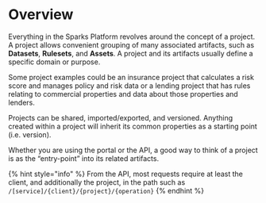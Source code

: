 # Overview

Everything in the Sparks Platform revolves around the concept of a project. A project allows convenient grouping of many associated artifacts, such as **Datasets**, **Rulesets**, and **Assets**. A project and its artifacts usually define a specific domain or purpose.

Some project examples could be an insurance project that calculates a risk score and manages policy and risk data or a lending project that has rules relating to commercial properties and data about those properties and lenders.

Projects can be shared, imported/exported, and versioned. Anything created within a project will inherit its common properties as a starting point \(i.e. version\).

Whether you are using the portal or the API, a good way to think of a project is as the “entry-point” into its related artifacts.

{% hint style="info" %}
From the API, most requests require at least the client, and additionally the project, in the path such as  `/[service]/{client}/{project}/{operation}`
{% endhint %}

